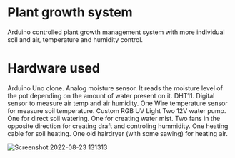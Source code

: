 # Plant growth system
Arduino controlled plant growth management system with more individual soil and air, temperature and humidity control.

# Hardware used
Arduino Uno clone.
Analog moisture sensor. It reads the moisture level of the pot depending on the amount of water present on it.
DHT11. Digital sensor to measure air temp and air humidity.
One Wire temperature sensor for measure soil temperature.
Custom RGB UV Light
Two 12V water pump. One for direct soil watering. One for creating water mist.
Two fans in the opposite direction for creating draft and controling hummidity.
One heating cable for soil heating.
One old hairdryer (with some sawing) for heating air.

![Screenshot 2022-08-23 131313](https://user-images.githubusercontent.com/111133064/188284658-a9c3b89f-8e13-41a5-824c-6c36ba73c85d.png)

